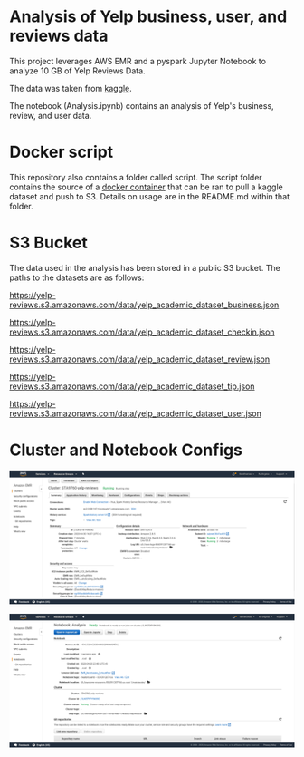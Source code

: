 # Analysis of Yelp business, user, and reviews data

This project leverages AWS EMR and a pyspark Jupyter Notebook to analyze 10 GB of Yelp Reviews Data. 

The data was taken from [kaggle](https://www.kaggle.com/yelp-dataset/yelp-dataset).

The notebook (Analysis.ipynb) contains an analysis of Yelp's business, review, and user data.

# Docker script
This repository also contains a folder called script. The script folder contains the source of a [docker container](https://hub.docker.com/repository/docker/tbenthomas/kaggle_s3/tags?page=1) that can be ran to pull a kaggle dataset and push to S3. Details on usage are in the README.md within that folder. 

# S3 Bucket
The data used in the analysis has been stored in a public S3 bucket.
The paths to the datasets are as follows: 

https://yelp-reviews.s3.amazonaws.com/data/yelp_academic_dataset_business.json

https://yelp-reviews.s3.amazonaws.com/data/yelp_academic_dataset_checkin.json

https://yelp-reviews.s3.amazonaws.com/data/yelp_academic_dataset_review.json

https://yelp-reviews.s3.amazonaws.com/data/yelp_academic_dataset_tip.json

https://yelp-reviews.s3.amazonaws.com/data/yelp_academic_dataset_user.json

# Cluster and Notebook Configs
![image](config-screenshots/cluster-configuration.png)


![image](config-screenshots/jupyter_nb-config.png)



